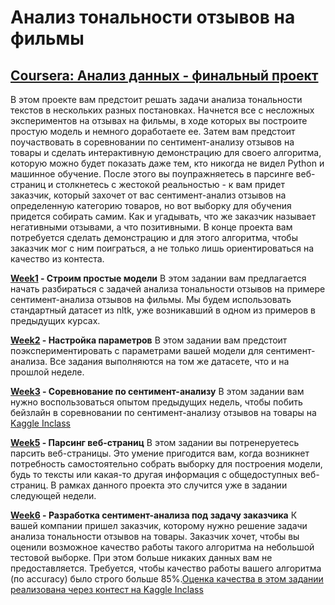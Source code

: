 # Анализ тональности отзывов на фильмы
## [Coursera: Анализ данных - финальный проект](https://www.coursera.org/learn/data-analysis-project/)

В этом проекте вам предстоит решать задачи анализа тональности текстов в нескольких разных постановках. Начнется все с несложных экспериментов на отзывах на фильмы, в ходе которых вы построите простую модель и немного доработаете ее. Затем вам предстоит поучаствовать в соревновании по сентимент-анализу отзывов на товары и сделать интерактивную демонстрацию для своего алгоритма, которую можно будет показать даже тем, кто никогда не видел Python и машинное обучение. После этого вы поупражняетесь в парсинге веб-страниц и столкнетесь с жестокой реальностью - к вам придет заказчик, который захочет от вас сентимент-анализ отзывов на определенную категорию товаров, но вот выборку для обучения придется собирать самим. Как и угадывать, что же заказчик называет негативными отзывами, а что позитивными. В конце проекта вам потребуется сделать демонстрацию и для этого алгоритма, чтобы заказчик мог с ним поиграться, а не только лишь ориентироваться на качество из контеста.

**[Week1](https://github.com/Komsomolochka/sentiment_analysis/blob/main/sentiment_analysis_week1.ipynb) - Строим простые модели**
В этом задании вам предлагается начать разбираться с задачей анализа тональности отзывов на примере сентимент-анализа отзывов на фильмы.
Мы будем использовать стандартный датасет из nltk, уже возникавший в одном из примеров в предыдущих курсах. 

**[Week2](https://github.com/Komsomolochka/sentiment_analysis/blob/main/sentiment_analysis_week2.ipynb) - Настройка параметров**
В этом задании вам предстоит поэкспериментировать с параметрами вашей модели для сентимент-анализа. Все задания выполняются на том же датасете, что и на прошлой неделе.

**[Week3](https://github.com/Komsomolochka/sentiment_analysis/blob/main/sentiment_analysis_week3.ipynb) - Соревнование по сентимент-анализу**
В этом задании вам нужно воспользоваться опытом предыдущих недель, чтобы побить бейзлайн в соревновании по сентимент-анализу отзывов на товары на [Kaggle Inclass](https://www.kaggle.com/c/simplesentiment)

**[Week5](https://github.com/Komsomolochka/sentiment_analysis/blob/main/sentiment_analysis_week5.ipynb) - Парсинг веб-страниц**
В этом задании вы потренеруетесь парсить веб-страницы. Это умение пригодится вам, когда возникнет потребность самостоятельно собрать выборку для построения модели, будь то тексты или какая-то другая информация с общедоступных веб-страниц. В рамках данного проекта это случится уже в задании следующей недели.

**[Week6](https://github.com/Komsomolochka/sentiment_analysis/blob/main/sentiment_analysis_week6.ipynb) - Разработка сентимент-анализа под задачу заказчика**
К вашей компании пришел заказчик, которому нужно решение задачи анализа тональности отзывов на товары. Заказчик хочет, чтобы вы оценили возможное качество работы такого алгоритма на небольшой тестовой выборке. При этом больше никаких данных вам не предоставляется. Требуется, чтобы качество работы вашего алгоритма (по accuracy) было строго больше 85%.[Оценка качества в этом задании реализована через контест на Kaggle Inclass](https://www.kaggle.com/c/morecomplicatedsentiment)
